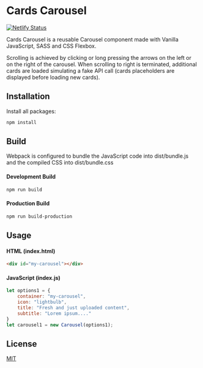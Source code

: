 # Cards Carousel
[![Netlify Status](https://api.netlify.com/api/v1/badges/c094ab0e-951e-467d-b8eb-885b26860636/deploy-status)](https://app.netlify.com/sites/cards-carousel/deploys)

Cards Carousel is a reusable Carousel component made with Vanilla JavaScript, SASS and CSS Flexbox. 

Scrolling is achieved by clicking or long pressing the arrows on the left or on the right of the carousel. When scrolling to right is terminated, additional cards are loaded simulating a fake API call (cards placeholders are displayed before loading new cards). 

## Installation

Install all packages:

```bash
npm install
```

## Build
Webpack is configured to bundle the JavaScript code into dist/bundle.js and the compiled CSS into dist/bundle.css

#### Development Build

```bash
npm run build
```

#### Production Build

```bash
npm run build-production
```

## Usage

#### HTML (index.html)

```html
<div id="my-carousel"></div>
```

#### JavaScript (index.js)

```javascript
let options1 = {
    container: "my-carousel",
    icon: "lightbulb",
    title: "Fresh and just uploaded content",
    subtitle: "Lorem ipsum...."
}
let carousel1 = new Carousel(options1);
```

## License
[MIT](https://choosealicense.com/licenses/mit/)